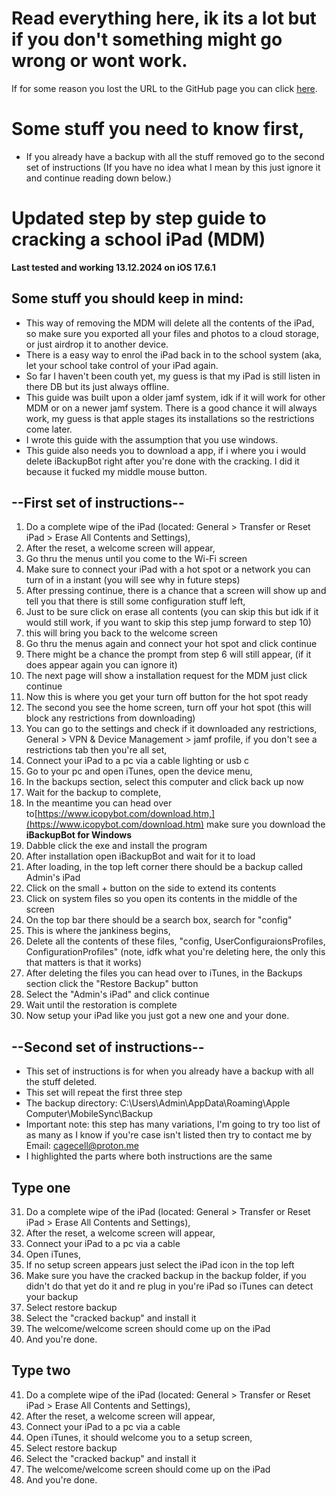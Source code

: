 # __**Read everything here, ik its a lot but if you don't something might go wrong or wont work.**__

If for some reason you lost the URL to the GitHub page you can click [here]((https://github.com/Cagecellag/Remove-MDM)).

# **Some stuff you need to know first,**

- If you already have a backup with all the stuff removed go to the second set of instructions (If you have no idea what I mean by this just ignore it and continue reading down below.)

# **Updated step by step guide to cracking a school iPad (MDM)**

**Last tested and working 13.12.2024 on iOS 17.6.1**

## **Some stuff you should keep in mind:**

- This way of removing the MDM will delete all the contents of the iPad, so make sure you exported all your files and photos to a cloud storage, or just airdrop it to another device.
- There is a easy way to enrol the iPad back in to the school system (aka, let your school take control of your iPad again.
- So far I haven't been couth yet, my guess is that my iPad is still listen in there DB but its just always offline.
- This guide was built upon a older jamf system, idk if it will work for other MDM or on a newer jamf system. There is a good chance it will always work, my guess is that apple stages its installations so the restrictions come later.
- I wrote this guide with the assumption that you use windows.
- This guide also needs you to download a app, if i where you i would delete iBackupBot right after you're done with the cracking. I did it because it fucked my middle mouse button.

## **--First set of instructions--**

1. Do a complete wipe of the iPad (located: General > Transfer or Reset iPad > Erase All Contents and Settings),
1. After the reset, a welcome screen will appear,
1. Go thru the menus until you come to the Wi-Fi screen
1. Make sure to connect your iPad with a hot spot or a network you can turn of in a instant (you will see why in future steps)
1. After pressing continue, there is a chance that a screen will show up and tell you that there is still some configuration stuff left,  
1. Just to be sure click on erase all contents (you can skip this but idk if it would still work, if you want to skip this step jump forward to step 10)
1. this will bring you back to the welcome screen
1. Go thru the menus again and connect your hot spot and click continue
1. There might be a chance the prompt from step 6 will still appear, (if it does appear again you can ignore it)
1. The next page will show a installation request for the MDM just click continue
11. Now this is where you get your turn off button for the hot spot ready
11. The second you see the home screen, turn off your hot spot (this will block any restrictions from downloading)
11. You can go to the settings and check if it downloaded any restrictions, General > VPN & Device Management >  jamf profile, if you don't see a restrictions tab then you're all set,
11. Connect your iPad to a pc via a cable lighting or usb c
11. Go to your pc and open iTunes, open the device menu,
11. In the backups section, select this computer and click back up now
11. Wait for the backup to complete,
11. In the meantime you can head over to[https://www.icopybot.com/download.htm,](https://www.icopybot.com/download.htm) make sure you download the **iBackupBot for Windows**
11. Dabble click the exe and install the program
11. After installation open iBackupBot and wait for it to load
11. After loading, in the top left corner there should be a backup called Admin's iPad
11. Click on the small + button on the side to extend its contents
11. Click on system files so you open its contents in the middle of the screen
11. On the top bar there should be a search box, search for "config"
11. This is where the jankiness begins,
11. Delete all the contents of these files, "config, UserConfiguraionsProfiles, ConfigurationProfiles" (note, idfk what you're deleting here, the only this that matters is that it works)
11. After deleting the files you can head over to iTunes, in the Backups section click the "Restore Backup" button
11. Select the "Admin's iPad" and click continue
11. Wait until the restoration is complete
11. Now setup your iPad like you just got a new one and your done.

## **--Second set of instructions--**

- This set of instructions is for when you already have a backup with all the stuff deleted.
- This set will repeat the first three step
- The backup directory: C:\Users\Admin\AppData\Roaming\Apple Computer\MobileSync\Backup
- Important note: this step has many variations, I'm going to try too list of as many as I know if you're case isn't listed then try to contact me by Email: <cagecell@proton.me>
- I highlighted the parts where both instructions are the same

## **Type one**

31. Do a complete wipe of the iPad (located: General > Transfer or Reset iPad > Erase All Contents and Settings),
31. After the reset, a welcome screen will appear,
31. Connect your iPad to a pc via a cable
31. Open iTunes,
31. If no setup screen appears just select the iPad icon in the top left
31. Make sure you have the cracked backup in the backup folder, if you didn't do that yet do it and re plug in you're iPad so iTunes can detect your backup
31. Select restore backup
31. Select the "cracked backup" and install it
39. The welcome/welcome screen should come up on the iPad
39. And you're done.

## **Type two**

41. Do a complete wipe of the iPad (located: General > Transfer or Reset iPad > Erase All Contents and Settings),
41. After the reset, a welcome screen will appear,
41. Connect your iPad to a pc via a cable
41. Open iTunes, it should welcome you to a setup screen,
41. Select restore backup
41. Select the "cracked backup" and install it
41. The welcome/welcome screen should come up on the iPad
41. And you're done.
